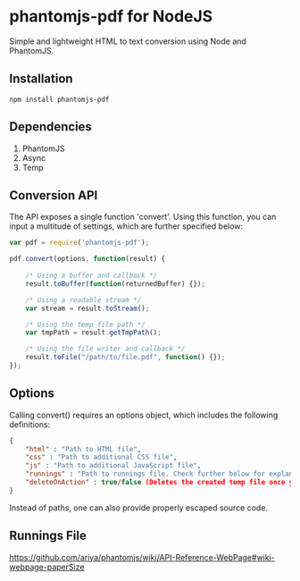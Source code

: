 # phantomjs-pdf for NodeJS

Simple and lightweight HTML to text conversion using Node and PhantomJS.

## Installation

````
npm install phantomjs-pdf
````

## Dependencies

1. PhantomJS
2. Async
3. Temp

## Conversion API

The API exposes a single function 'convert'. Using this function, you can input a multitude of settings, which are further specified below:

```` javascript
var pdf = require('phantomjs-pdf');

pdf.convert(options, function(result) {
	
	/* Using a buffer and callback */
	result.toBuffer(function(returnedBuffer) {});

	/* Using a readable stream */
	var stream = result.toStream();

	/* Using the temp file path */
	var tmpPath = result.getTmpPath();

	/* Using the file writer and callback */
	result.toFile("/path/to/file.pdf", function() {});
});
````

## Options

Calling convert() requires an options object, which includes the following definitions:

```` json
{
	"html" : "Path to HTML file",
	"css" : "Path to additional CSS file",
	"js" : "Path to additional JavaScript file",
	"runnings" : "Path to runnings file. Check further below for explanation.",
	"deleteOnAction" : true/false (Deletes the created temp file once you access it via toBuffer() or toFile())
}
````

Instead of paths, one can also provide properly escaped source code.

## Runnings File

https://github.com/ariya/phantomjs/wiki/API-Reference-WebPage#wiki-webpage-paperSize